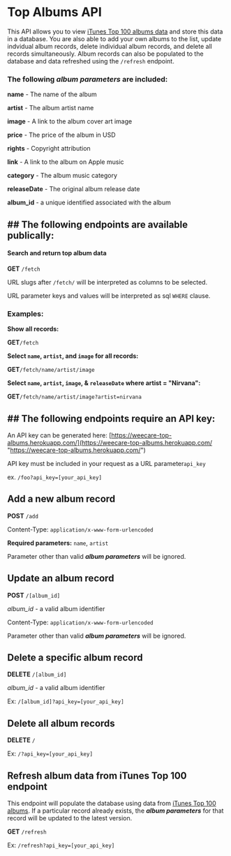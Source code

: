 # Top Albums API

This API allows you to view [iTunes Top 100 albums data](https://itunes.apple.com/us/rss/topalbums/limit=100/json "iTunes Top 100 albums data") and store this data in a database. You are also able to add your own albums to the list, update indvidual album records, delete individual album records, and delete all records simultaneously. Album records can also be populated to the database and data refreshed using the `/refresh` endpoint. 

### The following ***album parameters*** are included:

**name** - The name of the album

**artist** - The album artist name

**image** - A link to the album cover art image

**price** - The price of the album in USD

**rights** - Copyright attribution 

**link** - A link to the album on Apple music

**category** - The album music category

**releaseDate** - The original album release date

**album_id** - a unique identified associated with the album

## ## The following endpoints are available publically:

#### Search and return top album data
**GET** `/fetch`

URL slugs after `/fetch/` will be interpreted as columns to be selected. 

URL parameter keys and values will be interpreted as sql `WHERE` clause.

### **Examples:**

**Show all records:**

**GET**`/fetch`

**Select `name`, `artist`, and `image` for all records:**

**GET**`/fetch/name/artist/image`

**Select `name`, `artist`, `image`, & `releaseDate` where artist = "Nirvana":**

 **GET**`/fetch/name/artist/image?artist=nirvana`

## ## The following endpoints require an API key:

An API key can be generated here: [https://weecare-top-albums.herokuapp.com/](https://weecare-top-albums.herokuapp.com/ "https://weecare-top-albums.herokuapp.com/")

API key must be included in your request as a URL parameter`api_key`

ex. `/foo?api_key=[your_api_key]`

## Add a new album record
**POST** `/add`

Content-Type: `application/x-www-form-urlencoded`

**Required parameters:** `name`, `artist`

Parameter other than valid  ***album parameters*** will be ignored.


## Update an album record
**POST** `/[album_id]`

*album_id* - a valid album identifier

Content-Type: `application/x-www-form-urlencoded`

Parameter other than valid  ***album parameters*** will be ignored.


## Delete a specific album record
**DELETE** `/[album_id]`

*album_id* - a valid album identifier

Ex: `/[album_id]?api_key=[your_api_key]`


## Delete all album records
**DELETE** `/`

Ex: `/?api_key=[your_api_key]`


## Refresh album data from iTunes Top 100 endpoint

This endpoint will populate the database using data from [iTunes Top 100 albums](https://itunes.apple.com/us/rss/topalbums/limit=100/json "iTunes Top 100 albums"). If a particular record already exists, the  ***album parameters*** for that record will be updated to the latest version.

**GET** `/refresh`

Ex: `/refresh?api_key=[your_api_key]`